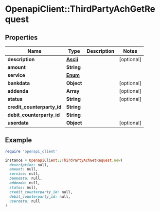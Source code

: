 # OpenapiClient::ThirdPartyAchGetRequest

## Properties

| Name | Type | Description | Notes |
| ---- | ---- | ----------- | ----- |
| **description** | [**Ascii**](Ascii.md) |  | [optional] |
| **amount** | **String** |  |  |
| **service** | [**Enum**](Enum.md) |  |  |
| **bankdata** | **Object** |  | [optional] |
| **addenda** | **Array** |  | [optional] |
| **status** | **String** |  | [optional] |
| **credit_counterparty_id** | **String** |  |  |
| **debit_counterparty_id** | **String** |  |  |
| **userdata** | **Object** |  | [optional] |

## Example

```ruby
require 'openapi_client'

instance = OpenapiClient::ThirdPartyAchGetRequest.new(
  description: null,
  amount: null,
  service: null,
  bankdata: null,
  addenda: null,
  status: null,
  credit_counterparty_id: null,
  debit_counterparty_id: null,
  userdata: null
)
```

